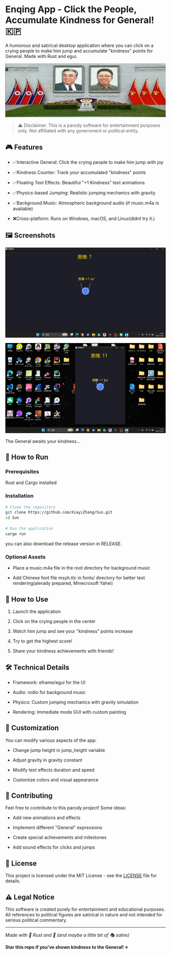 # Enqing App - Click the People, Accumulate Kindness for General! 🇰🇵<br>
A humorous and satirical desktop application where you can click on a crying people to make him jump and accumulate "kindness" points for General. Made with Rust and egui.

![general](https://github.com/XiayiZhang/Sun/blob/main/img/sun.png)

> ⚠️ Disclaimer: This is a parody software for entertainment purposes only. Not affiliated with any government or political entity.

## 🎮 Features
- ✅Interactive General: Click the crying people to make him jump with joy

- ✅Kindness Counter: Track your accumulated "kindness" points

- ✅Floating Text Effects: Beautiful "+1 Kindness" text animations

- ✅Physics-based Jumping: Realistic jumping mechanics with gravity

- ✅Background Music: Atmospheric background audio (if music.m4a is available)

- ❌Cross-platform: Runs on Windows, macOS, and Linux(didnt try it.)

## 🖼️ Screenshots

![screen shoot 1](https://github.com/XiayiZhang/Sun/blob/main/img/sc1.png)

![screen shoot 2](https://github.com/XiayiZhang/Sun/blob/main/img/sc2.png)

The General awaits your kindness...

## 🚀 How to Run
### Prerequisites
Rust and Cargo installed

### Installation
```bash
# Clone the repository
git clone https://github.com/XiayiZhang/Sun.git
cd Sun

# Run the application
cargo run
```

you can also download the release version in RELEASE.


### Optional Assets
- Place a music.m4a file in the root directory for background music

- Add Chinese font file msyh.ttc in fonts/ directory for better text rendering(alerady prepared, Minecrosoft Yahei)

## 🎯 How to Use
1. Launch the application

2. Click on the crying people in the center

3. Watch him jump and see your "kindness" points increase

4. Try to get the highest score!

5. Share your kindness achievements with friends!

## 🛠️ Technical Details
- Framework: eframe/egui for the UI

- Audio: rodio for background music

- Physics: Custom jumping mechanics with gravity simulation

- Rendering: Immediate mode GUI with custom painting

## 🎨 Customization
You can modify various aspects of the app:

- Change jump height in jump_height variable

- Adjust gravity in gravity constant

- Modify text effects duration and speed

- Customize colors and visual appearance

## 🤝 Contributing
Feel free to contribute to this parody project! Some ideas:

- Add new animations and effects

- Implement different "General" expressions

- Create special achievements and milestones

- Add sound effects for clicks and jumps

## 📜 License
This project is licensed under the MIT License - see the [LICENSE](https://github.com/XiayiZhang/Sun/blob/main/LICENSE) file for details.

## ⚠️ Legal Notice
This software is created purely for entertainment and educational purposes. All references to political figures are satirical in nature and not intended for serious political commentary.

***

_Made with 🦀 Rust and 💖 (and maybe a little bit of 🎭 satire)_

**Star this repo if you've shown kindness to the General! ⭐**
